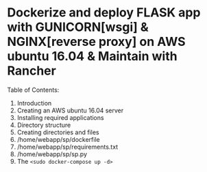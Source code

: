 # Dockerize and deploy FLASK app with GUNICORN[wsgi] & NGINX[reverse proxy] on AWS ubuntu 16.04 & Maintain with Rancher


Table of Contents:
1. Introduction
1. Creating an AWS ubuntu 16.04 server
1. Installing required applications
1. Directory structure
1. Creating directories and files
  1. /home/webapp/sp/dockerfile
  1. /home/webapp/sp/requirements.txt
  1. /home/webapp/sp/sp.py
1. The `<sudo docker-compose up -d>`

